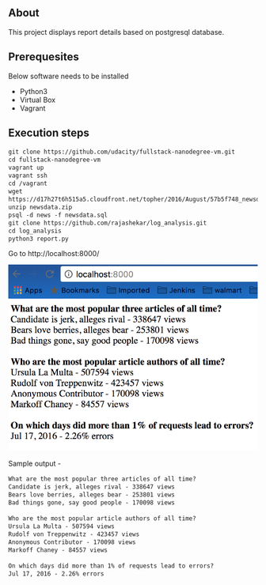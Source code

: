 ## About
This project displays report details based on postgresql database.

## Prerequesites
Below software needs to be installed
 - Python3 
 - Virtual Box
 - Vagrant

## Execution steps
```
git clone https://github.com/udacity/fullstack-nanodegree-vm.git
cd fullstack-nanodegree-vm
vagrant up
vagrant ssh
cd /vagrant
wget https://d17h27t6h515a5.cloudfront.net/topher/2016/August/57b5f748_newsdata/newsdata.zip
unzip newsdata.zip
psql -d news -f newsdata.sql
git clone https://github.com/rajashekar/log_analysis.git
cd log_analysis
python3 report.py
```

Go to http://localhost:8000/

![Demo](https://github.com/rajashekar/log_analysis/blob/master/demo.png)


Sample output - 
```
What are the most popular three articles of all time?
Candidate is jerk, alleges rival - 338647 views
Bears love berries, alleges bear - 253801 views
Bad things gone, say good people - 170098 views

Who are the most popular article authors of all time?
Ursula La Multa - 507594 views
Rudolf von Treppenwitz - 423457 views
Anonymous Contributor - 170098 views
Markoff Chaney - 84557 views

On which days did more than 1% of requests lead to errors?
Jul 17, 2016 - 2.26% errors
```